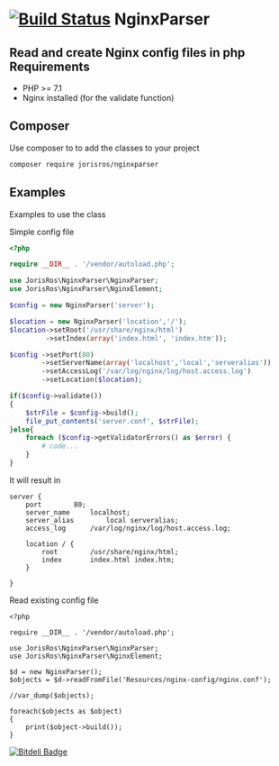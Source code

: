 [![Build Status](https://travis-ci.org/jorisros/nginxparser.png?branch=master)](https://travis-ci.org/jorisros/nginxparser)
NginxParser
===========

Read and create Nginx config files in php
Requirements
------------
* PHP >= 7.1
* Nginx installed (for the validate function)

Composer
--------
Use composer to to add the classes to your project
```bash
composer require jorisros/nginxparser
```

Examples
--------
Examples to use the class

Simple config file

```php
<?php

require __DIR__ . '/vendor/autoload.php';

use JorisRos\NginxParser\NginxParser;
use JorisRos\NginxParser\NginxElement;

$config = new NginxParser('server');

$location = new NginxParser('location','/');
$location->setRoot('/usr/share/nginx/html')
         ->setIndex(array('index.html', 'index.htm'));

$config ->setPort(80)
        ->setServerName(array('localhost','local','serveralias'))
        ->setAccessLog('/var/log/nginx/log/host.access.log')
        ->setLocation($location);

if($config->validate())
{
    $strFile = $config->build();
    file_put_contents('server.conf', $strFile);
}else{
    foreach ($config->getValidatorErrors() as $error) {
        # code...
    }
}
```
It will result in
```
server {
	port		80;
	server_name		localhost;
	server_alias		local serveralias;
	access_log		/var/log/nginx/log/host.access.log;

	location / {
		root		/usr/share/nginx/html;
		index		index.html index.htm;
	}

}
```
Read existing config file
```
<?php

require __DIR__ . '/vendor/autoload.php';

use JorisRos\NginxParser\NginxParser;
use JorisRos\NginxParser\NginxElement;

$d = new NginxParser();
$objects = $d->readFromFile('Resources/nginx-config/nginx.conf');

//var_dump($objects);

foreach($objects as $object)
{
    print($object->build());
}

```
[![Bitdeli Badge](https://d2weczhvl823v0.cloudfront.net/jorisros/nginxparser/trend.png)](https://bitdeli.com/free "Bitdeli Badge")
